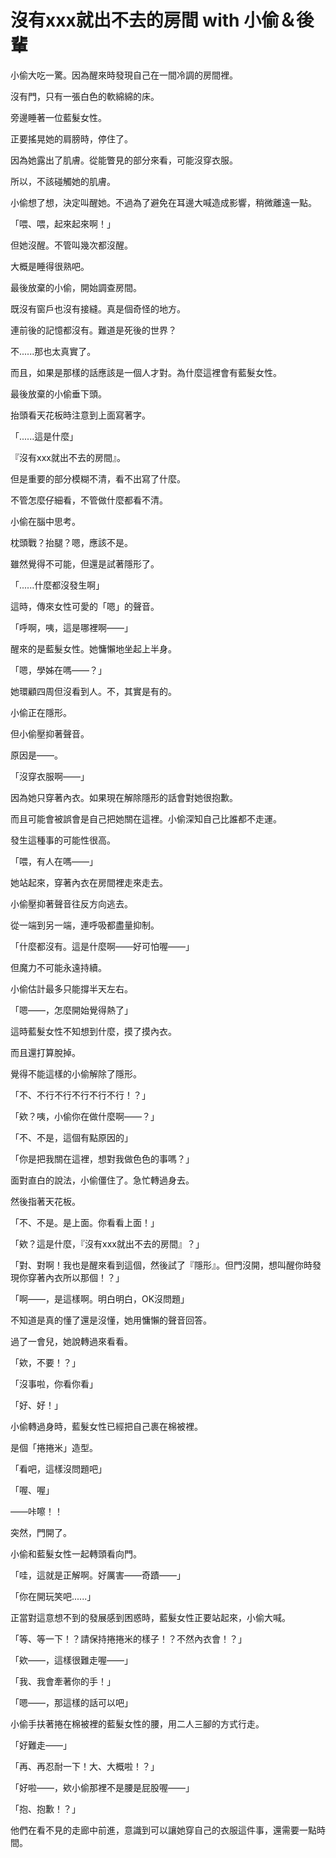 # 沒有xxx就出不去的房間 with 小偷＆後輩

小偷大吃一驚。因為醒來時發現自己在一間冷調的房間裡。

沒有門，只有一張白色的軟綿綿的床。

旁邊睡著一位藍髮女性。

正要搖晃她的肩膀時，停住了。

因為她露出了肌膚。從能瞥見的部分來看，可能沒穿衣服。

所以，不該碰觸她的肌膚。

小偷想了想，決定叫醒她。不過為了避免在耳邊大喊造成影響，稍微離遠一點。

「喂、喂，起來起來啊！」

但她沒醒。不管叫幾次都沒醒。

大概是睡得很熟吧。

最後放棄的小偷，開始調查房間。

既沒有窗戶也沒有接縫。真是個奇怪的地方。

連前後的記憶都沒有。難道是死後的世界？

不......那也太真實了。

而且，如果是那樣的話應該是一個人才對。為什麼這裡會有藍髮女性。

最後放棄的小偷垂下頭。

抬頭看天花板時注意到上面寫著字。

「......這是什麼」

『沒有xxx就出不去的房間』。

但是重要的部分模糊不清，看不出寫了什麼。

不管怎麼仔細看，不管做什麼都看不清。

小偷在腦中思考。

枕頭戰？抬腿？嗯，應該不是。

雖然覺得不可能，但還是試著隱形了。

「......什麼都沒發生啊」

這時，傳來女性可愛的「嗯」的聲音。

「呼啊，咦，這是哪裡啊——」

醒來的是藍髮女性。她慵懶地坐起上半身。

「嗯，學姊在嗎——？」

她環顧四周但沒看到人。不，其實是有的。

小偷正在隱形。

但小偷壓抑著聲音。

原因是——。

「沒穿衣服啊——」

因為她只穿著內衣。如果現在解除隱形的話會對她很抱歉。

而且可能會被誤會是自己把她關在這裡。小偷深知自己比誰都不走運。

發生這種事的可能性很高。

「喂，有人在嗎——」

她站起來，穿著內衣在房間裡走來走去。

小偷壓抑著聲音往反方向逃去。

從一端到另一端，連呼吸都盡量抑制。

「什麼都沒有。這是什麼啊——好可怕喔——」

但魔力不可能永遠持續。

小偷估計最多只能撐半天左右。

「嗯——，怎麼開始覺得熱了」

這時藍髮女性不知想到什麼，摸了摸內衣。

而且還打算脫掉。

覺得不能這樣的小偷解除了隱形。

「不、不行不行不行不行不行！？」

「欸？咦，小偷你在做什麼啊——？」

「不、不是，這個有點原因的」

「你是把我關在這裡，想對我做色色的事嗎？」

面對直白的說法，小偷僵住了。急忙轉過身去。

然後指著天花板。

「不、不是。是上面。你看看上面！」

「欸？這是什麼，『沒有xxx就出不去的房間』？」

「對、對啊！我也是醒來看到這個，然後試了『隱形』。但門沒開，想叫醒你時發現你穿著內衣所以那個！？」

「啊——，是這樣啊。明白明白，OK沒問題」

不知道是真的懂了還是沒懂，她用慵懶的聲音回答。

過了一會兒，她說轉過來看看。

「欸，不要！？」

「沒事啦，你看你看」

「好、好！」

小偷轉過身時，藍髮女性已經把自己裹在棉被裡。

是個「捲捲米」造型。

「看吧，這樣沒問題吧」

「喔、喔」

——咔嚓！！

突然，門開了。

小偷和藍髮女性一起轉頭看向門。

「哇，這就是正解啊。好厲害——奇蹟——」

「你在開玩笑吧......」

正當對這意想不到的發展感到困惑時，藍髮女性正要站起來，小偷大喊。

「等、等一下！？請保持捲捲米的樣子！？不然內衣會！？」

「欸——，這樣很難走喔——」

「我、我會牽著你的手！」

「嗯——，那這樣的話可以吧」

小偷手扶著捲在棉被裡的藍髮女性的腰，用二人三腳的方式行走。

「好難走——」

「再、再忍耐一下！大、大概啦！？」

「好啦——，欸小偷那裡不是腰是屁股喔——」

「抱、抱歉！？」

他們在看不見的走廊中前進，意識到可以讓她穿自己的衣服這件事，還需要一點時間。